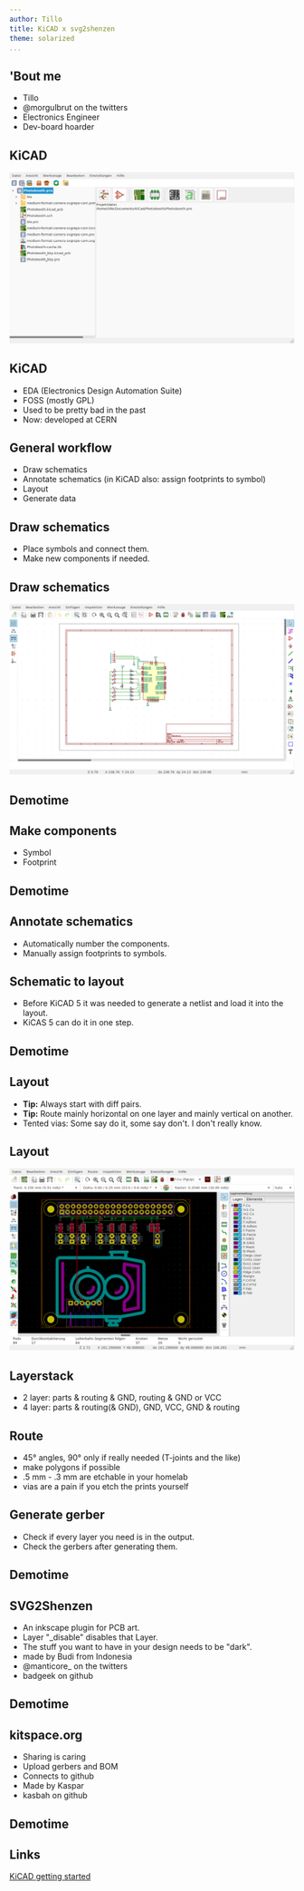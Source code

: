 ```yaml
---
author: Tillo 
title: KiCAD x svg2shenzen
theme: solarized
...
```


## 'Bout me
- Tillo
- @morgulbrut on the twitters
- Electronics Engineer
- Dev-board hoarder

## KiCAD
![KiCAD](images/kicad.png)

## KiCAD
- EDA (Electronics Design Automation Suite)
- FOSS (mostly GPL)
- Used to be pretty bad in the past
- Now: developed at CERN

## General workflow
- Draw schematics 
- Annotate schematics (in KiCAD also: assign footprints to symbol) 
- Layout 
- Generate data 

## Draw schematics
- Place symbols and connect them.
- Make new components if needed.

## Draw schematics
![Schematic editor](images/schema_editor.png)

## Demotime

## Make components
- Symbol
- Footprint

## Demotime

## Annotate schematics
- Automatically number the components.
- Manually assign footprints to symbols.

## Schematic to layout
- Before KiCAD 5 it was needed to generate a netlist and load it into the layout.
- KiCAS 5 can do it in one step.

## Demotime

## Layout
- **Tip:** Always start with diff pairs.
- **Tip:** Route mainly horizontal on one layer and mainly vertical on another.
- Tented vias: Some say do it, some say don't. I don't really know.

## Layout
![Layout editor](images/layout_editor.png)

## Layerstack
- 2 layer: parts & routing & GND, routing & GND or VCC
- 4 layer: parts & routing(& GND), GND, VCC, GND & routing

## Route
- 45° angles, 90° only if really needed (T-joints and the like)
- make polygons if possible
- .5 mm - .3 mm are etchable in your homelab
- vias are a pain if you etch the prints yourself

## Generate gerber
- Check if every layer you need is in the output.
- Check the gerbers after generating them.

## Demotime

## SVG2Shenzen
* An inkscape plugin for PCB art.
* Layer "_disable" disables that Layer.
* The stuff you want to have in your design needs to be "dark".
* made by Budi from Indonesia 
* @manticore_ on the twitters
* badgeek on github

## Demotime

## kitspace.org
* Sharing is caring
* Upload gerbers and BOM
* Connects to github
* Made by Kaspar
* kasbah on github

## Demotime

## Links
[KiCAD getting started](http://docs.kicad-pcb.org/5.1.2/en/getting_started_in_kicad/getting_started_in_kicad.html)

